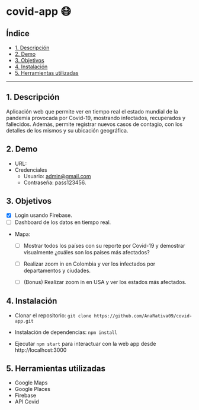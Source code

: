 # covid-app 😷

## Índice

* [1. Descripción](#1-descripción)
* [2. Demo](#2-demo)
* [3. Objetivos](#3-objetivos)
* [4. Instalación](#4-instalación)
* [5. Herramientas utilizadas](#5-herramientas-utilizadas)

***

## 1. Descripción

Aplicación web que permite ver en tiempo real el estado mundial de la pandemia provocada por Covid-19, mostrando infectados, recuperados y fallecidos. Además, permite registrar nuevos casos de contagio, con los detalles de los mismos y su ubicación geográfica.

## 2. Demo
- URL: 
- Credenciales
  - Usuario: admin@gmail.com
  - Contraseña: pass123456.

## 3. Objetivos

- [x] Login usando Firebase.
- [ ] Dashboard de los datos en tiempo real.
- Mapa:
    - [ ] Mostrar todos los países con su reporte por Covid-19 y demostrar visualmente ¿cuáles son los países más afectados?
    - [ ] Realizar zoom in en Colombia y ver los infectados por departamentos y ciudades.
    - [ ] (Bonus) Realizar zoom in en USA y ver los estados más afectados.


## 4. Instalación

* Clonar el repositorio: ```git clone https://github.com/AnaRativa09/covid-app.git```

* Instalación de dependencias: ```npm install```

* Ejecutar ```npm start``` para interactuar con la web app desde http://localhost:3000


## 5. Herramientas utilizadas
* Google Maps
* Google Places
* Firebase
* API Covid
